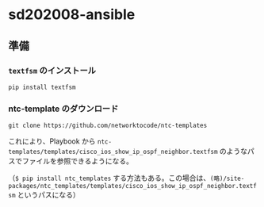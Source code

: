 # sd202008-ansible

## 準備

### `textfsm` のインストール

```
pip install textfsm
```

### ntc-template のダウンロード

```
git clone https://github.com/networktocode/ntc-templates
```

これにより、Playbook から `ntc-templates/templates/cisco_ios_show_ip_ospf_neighbor.textfsm` のようなパスでファイルを参照できるようになる。

（`$ pip install ntc_templates` する方法もある。この場合は、`(略)/site-packages/ntc_templates/templates/cisco_ios_show_ip_ospf_neighbor.textfsm` というパスになる）
